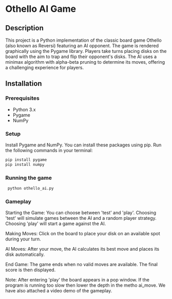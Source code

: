 # Othello AI Game

## Description

This project is a Python implementation of the classic board game Othello (also known as Reversi) featuring an AI opponent. The game is rendered graphically using the Pygame library. Players take turns placing disks on the board with the aim to trap and flip their opponent's disks. The AI uses a minimax algorithm with alpha-beta pruning to determine its moves, offering a challenging experience for players.

## Installation

### Prerequisites

- Python 3.x
- Pygame
- NumPy


### Setup

Install Pygame and NumPy. You can install these packages using pip. Run the following commands in your terminal:

   ```bash
   pip install pygame
   pip install numpy
   ```

### Running the game


   ```bash
    python othello_ai.py
```

### Gameplay

Starting the Game: You can choose between 'test' and 'play'. Choosing 'test' will simulate games between the AI and a random player strategy. Choosing 'play' will start a game against the AI.

Making Moves: Click on the board to place your disk on an available spot during your turn.

AI Moves: After your move, the AI calculates its best move and places its disk automatically.

End Game: The game ends when no valid moves are available. The final score is then displayed.

Note: After entering 'play' the board appears in a pop window. If the program is running too slow then lower the depth in the metho ai_move. We have also attached a video demo of the gameplay.

